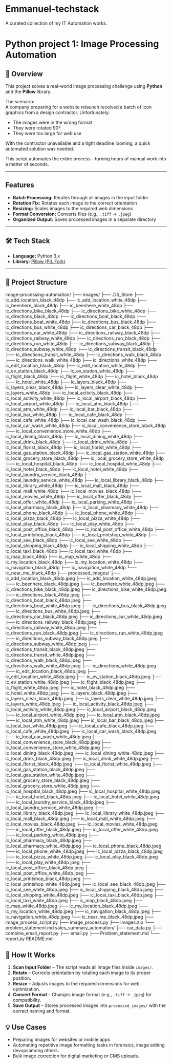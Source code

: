 # Emmanuel-techstack
A curated collection of my IT Automation works.

# Python project 1: Image Processing Automation

## 📌 Overview
This project solves a real-world image processing challenge using **Python** and the **Pillow** library.

The scenario:  
A company preparing for a website relaunch received a batch of icon graphics from a design contractor. Unfortunately:  
- The images were in the wrong format  
- They were rotated 90°  
- They were too large for web use  

With the contractor unavailable and a tight deadline looming, a quick automated solution was needed.

This script automates the entire process—turning hours of manual work into a matter of seconds.

---

## Features
- **Batch Processing:** Iterates through all images in the input folder
- **Rotation Fix:** Rotates each image to the correct orientation
- **Resizing:** Scales images to the required web dimensions
- **Format Conversion:** Converts files (e.g., `.tiff` → `.jpeg`)
- **Organized Output:** Saves processed images in a separate directory

---

## 🛠 Tech Stack
- **Language:** Python 3.x  
- **Library:** [Pillow (PIL Fork)](https://pillow.readthedocs.io/)  

---
## 📂 Project Structure
image-processing-automation/
    ├── images/
        ├── .DS_Store
        ├── ic_add_location_black_48dp
        ├── ic_add_location_white_48dp
        ├── ic_beenhere_black_48dp
        ├── ic_beenhere_white_48dp
        ├── ic_directions_bike_black_48dp
        ├── ic_directions_bike_white_48dp
        ├── ic_directions_black_48dp
        ├── ic_directions_boat_black_48dp
        ├── ic_directions_boat_white_48dp
        ├── ic_directions_bus_black_48dp
        ├── ic_directions_bus_white_48dp
        ├── ic_directions_car_black_48dp
        ├── ic_directions_car_white_48dp
        ├── ic_directions_railway_black_48dp
        ├── ic_directions_railway_white_48dp
        ├── ic_directions_run_black_48dp
        ├── ic_directions_run_white_48dp
        ├── ic_directions_subway_black_48dp
        ├── ic_directions_subway_white_48dp
        ├── ic_directions_transit_black_48dp
        ├── ic_directions_transit_white_48dp
        ├── ic_directions_walk_black_48dp
        ├── ic_directions_walk_white_48dp
        ├── ic_directions_white_48dp
        ├── ic_edit_location_black_48dp
        ├── ic_edit_location_white_48dp
        ├── ic_ev_station_black_48dp
        ├── ic_ev_station_white_48dp
        ├── ic_flight_black_48dp
        ├── ic_flight_white_48dp
        ├── ic_hotel_black_48dp
        ├── ic_hotel_white_48dp
        ├── ic_layers_black_48dp
        ├── ic_layers_clear_black_48dp
        ├── ic_layers_clear_white_48dp
        ├── ic_layers_white_48dp
        ├── ic_local_activity_black_48dp
        ├── ic_local_activity_white_48dp
        ├── ic_local_airport_black_48dp
        ├── ic_local_airport_white_48dp
        ├── ic_local_atm_black_48dp
        ├── ic_local_atm_white_48dp
        ├── ic_local_bar_black_48dp
        ├── ic_local_bar_white_48dp
        ├── ic_local_cafe_black_48dp
        ├── ic_local_cafe_white_48dp
        ├── ic_local_car_wash_black_48dp
        ├── ic_local_car_wash_white_48dp
        ├── ic_local_convenience_store_black_48dp
        ├── ic_local_convenience_store_white_48dp
        ├── ic_local_dining_black_48dp
        ├── ic_local_dining_white_48dp
        ├── ic_local_drink_black_48dp
        ├── ic_local_drink_white_48dp
        ├── ic_local_florist_black_48dp
        ├── ic_local_florist_white_48dp
        ├── ic_local_gas_station_black_48dp
        ├── ic_local_gas_station_white_48dp
        ├── ic_local_grocery_store_black_48dp
        ├── ic_local_grocery_store_white_48dp
        ├── ic_local_hospital_black_48dp
        ├── ic_local_hospital_white_48dp
        ├── ic_local_hotel_black_48dp
        ├── ic_local_hotel_white_48dp
        ├── ic_local_laundry_service_black_48dp
        ├── ic_local_laundry_service_white_48dp
        ├── ic_local_library_black_48dp
        ├── ic_local_library_white_48dp
        ├── ic_local_mall_black_48dp
        ├── ic_local_mall_white_48dp
        ├── ic_local_movies_black_48dp
        ├── ic_local_movies_white_48dp
        ├── ic_local_offer_black_48dp
        ├── ic_local_offer_white_48dp
        ├── ic_local_parking_white_48dp
        ├── ic_local_pharmacy_black_48dp
        ├── ic_local_pharmacy_white_48dp
        ├── ic_local_phone_black_48dp
        ├── ic_local_phone_white_48dp
        ├── ic_local_pizza_black_48dp
        ├── ic_local_pizza_white_48dp
        ├── ic_local_play_black_48dp
        ├── ic_local_play_white_48dp
        ├── ic_local_post_office_black_48dp
        ├── ic_local_post_office_white_48dp
        ├── ic_local_printshop_black_48dp
        ├── ic_local_printshop_white_48dp
        ├── ic_local_see_black_48dp
        ├── ic_local_see_white_48dp
        ├── ic_local_shipping_black_48dp
        ├── ic_local_shipping_white_48dp
        ├── ic_local_taxi_black_48dp
        ├── ic_local_taxi_white_48dp
        ├── ic_map_black_48dp
        ├── ic_map_white_48dp
        ├── ic_my_location_black_48dp
        ├── ic_my_location_white_48dp
        ├── ic_navigation_black_48dp
        ├── ic_navigation_white_48dp
        └── ic_near_me_black_48dp
    ├── processed_images/
        ├── ic_add_location_black_48dp.jpeg
        ├── ic_add_location_white_48dp.jpeg
        ├── ic_beenhere_black_48dp.jpeg
        ├── ic_beenhere_white_48dp.jpeg
        ├── ic_directions_bike_black_48dp.jpeg
        ├── ic_directions_bike_white_48dp.jpeg
        ├── ic_directions_black_48dp.jpeg
        ├── ic_directions_boat_black_48dp.jpeg
        ├── ic_directions_boat_white_48dp.jpeg
        ├── ic_directions_bus_black_48dp.jpeg
        ├── ic_directions_bus_white_48dp.jpeg
        ├── ic_directions_car_black_48dp.jpeg
        ├── ic_directions_car_white_48dp.jpeg
        ├── ic_directions_railway_black_48dp.jpeg
        ├── ic_directions_railway_white_48dp.jpeg
        ├── ic_directions_run_black_48dp.jpeg
        ├── ic_directions_run_white_48dp.jpeg
        ├── ic_directions_subway_black_48dp.jpeg
        ├── ic_directions_subway_white_48dp.jpeg
        ├── ic_directions_transit_black_48dp.jpeg
        ├── ic_directions_transit_white_48dp.jpeg
        ├── ic_directions_walk_black_48dp.jpeg
        ├── ic_directions_walk_white_48dp.jpeg
        ├── ic_directions_white_48dp.jpeg
        ├── ic_edit_location_black_48dp.jpeg
        ├── ic_edit_location_white_48dp.jpeg
        ├── ic_ev_station_black_48dp.jpeg
        ├── ic_ev_station_white_48dp.jpeg
        ├── ic_flight_black_48dp.jpeg
        ├── ic_flight_white_48dp.jpeg
        ├── ic_hotel_black_48dp.jpeg
        ├── ic_hotel_white_48dp.jpeg
        ├── ic_layers_black_48dp.jpeg
        ├── ic_layers_clear_black_48dp.jpeg
        ├── ic_layers_clear_white_48dp.jpeg
        ├── ic_layers_white_48dp.jpeg
        ├── ic_local_activity_black_48dp.jpeg
        ├── ic_local_activity_white_48dp.jpeg
        ├── ic_local_airport_black_48dp.jpeg
        ├── ic_local_airport_white_48dp.jpeg
        ├── ic_local_atm_black_48dp.jpeg
        ├── ic_local_atm_white_48dp.jpeg
        ├── ic_local_bar_black_48dp.jpeg
        ├── ic_local_bar_white_48dp.jpeg
        ├── ic_local_cafe_black_48dp.jpeg
        ├── ic_local_cafe_white_48dp.jpeg
        ├── ic_local_car_wash_black_48dp.jpeg
        ├── ic_local_car_wash_white_48dp.jpeg
        ├── ic_local_convenience_store_black_48dp.jpeg
        ├── ic_local_convenience_store_white_48dp.jpeg
        ├── ic_local_dining_black_48dp.jpeg
        ├── ic_local_dining_white_48dp.jpeg
        ├── ic_local_drink_black_48dp.jpeg
        ├── ic_local_drink_white_48dp.jpeg
        ├── ic_local_florist_black_48dp.jpeg
        ├── ic_local_florist_white_48dp.jpeg
        ├── ic_local_gas_station_black_48dp.jpeg
        ├── ic_local_gas_station_white_48dp.jpeg
        ├── ic_local_grocery_store_black_48dp.jpeg
        ├── ic_local_grocery_store_white_48dp.jpeg
        ├── ic_local_hospital_black_48dp.jpeg
        ├── ic_local_hospital_white_48dp.jpeg
        ├── ic_local_hotel_black_48dp.jpeg
        ├── ic_local_hotel_white_48dp.jpeg
        ├── ic_local_laundry_service_black_48dp.jpeg
        ├── ic_local_laundry_service_white_48dp.jpeg
        ├── ic_local_library_black_48dp.jpeg
        ├── ic_local_library_white_48dp.jpeg
        ├── ic_local_mall_black_48dp.jpeg
        ├── ic_local_mall_white_48dp.jpeg
        ├── ic_local_movies_black_48dp.jpeg
        ├── ic_local_movies_white_48dp.jpeg
        ├── ic_local_offer_black_48dp.jpeg
        ├── ic_local_offer_white_48dp.jpeg
        ├── ic_local_parking_white_48dp.jpeg
        ├── ic_local_pharmacy_black_48dp.jpeg
        ├── ic_local_pharmacy_white_48dp.jpeg
        ├── ic_local_phone_black_48dp.jpeg
        ├── ic_local_phone_white_48dp.jpeg
        ├── ic_local_pizza_black_48dp.jpeg
        ├── ic_local_pizza_white_48dp.jpeg
        ├── ic_local_play_black_48dp.jpeg
        ├── ic_local_play_white_48dp.jpeg
        ├── ic_local_post_office_black_48dp.jpeg
        ├── ic_local_post_office_white_48dp.jpeg
        ├── ic_local_printshop_black_48dp.jpeg
        ├── ic_local_printshop_white_48dp.jpeg
        ├── ic_local_see_black_48dp.jpeg
        ├── ic_local_see_white_48dp.jpeg
        ├── ic_local_shipping_black_48dp.jpeg
        ├── ic_local_shipping_white_48dp.jpeg
        ├── ic_local_taxi_black_48dp.jpeg
        ├── ic_local_taxi_white_48dp.jpeg
        ├── ic_map_black_48dp.jpeg
        ├── ic_map_white_48dp.jpeg
        ├── ic_my_location_black_48dp.jpeg
        ├── ic_my_location_white_48dp.jpeg
        ├── ic_navigation_black_48dp.jpeg
        ├── ic_navigation_white_48dp.jpeg
        └── ic_near_me_black_48dp.jpeg
    ├── image_process_script.py
    ├── image_process.py
    ├── images.zip
    └── problem_statement.md
sales_summary_automation/
    ├── car_data.py
    ├── combine_email_report.py
    ├── email.py
    ├── Problem_statement.md
    └── report.py
README.md


## 🔄 How It Works
1. **Scan Input Folder** – The script reads all image files inside `images/`.  
2. **Rotate** – Corrects orientation by rotating each image to its proper position.  
3. **Resize** – Adjusts images to the required dimensions for web optimization.  
4. **Convert Format** – Changes image format (e.g., `.tiff` → `.jpeg`) for compatibility.  
5. **Save Output** – Stores processed images into `processed_images/` with the correct naming and format.  


## 💡 Use Cases
- Preparing images for websites or mobile apps  
- Automating repetitive image formatting tasks in forensics, image editing devopsamong others.  
- Bulk image correction for digital marketing or CMS uploads. 


